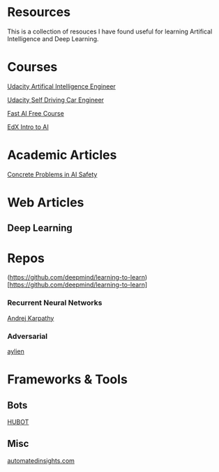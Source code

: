 
# Resources

This is a collection of resouces I have found useful for learning Artifical Intelligence and Deep Learning. 


# Courses

[Udacity Artifical Intelligence Engineer](https://www.udacity.com/ai)

[Udacity Self Driving Car Engineer](https://www.udacity.com/drive)

[Fast AI Free Course](http://course.fast.ai/)

[EdX Intro to AI](https://www.edx.org/course/artificial-intelligence-ai-columbiax-csmm-101x)


# Academic Articles

[Concrete Problems in AI Safety](https://arxiv.org/abs/1606.06565)

# Web Articles

## Deep Learning

# Repos

(https://github.com/deepmind/learning-to-learn)[https://github.com/deepmind/learning-to-learn]

### Recurrent Neural Networks

[Andrej Karpathy ](http://karpathy.github.io/2015/05/21/rnn-effectiveness/)

### Adversarial

[aylien](http://blog.aylien.com/introduction-generative-adversarial-networks-code-tensorflow/)

# Frameworks & Tools

## Bots

[HUBOT](https://hubot.github.com/)

## Misc

[automatedinsights.com](https://automatedinsights.com/)